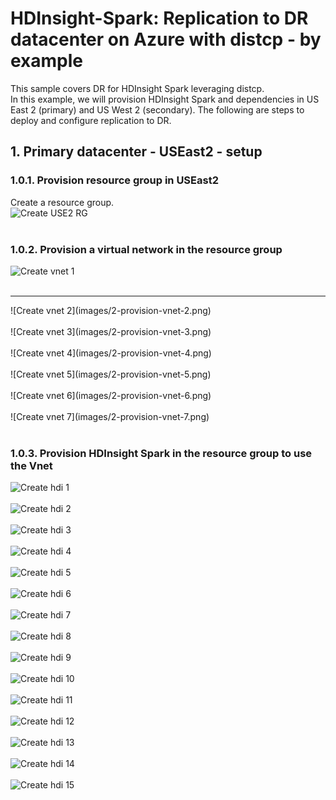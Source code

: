 # HDInsight-Spark: Replication to DR datacenter on Azure with distcp - by example

This sample covers DR for HDInsight Spark leveraging distcp.<br>
In this example, we will provision HDInsight Spark and dependencies in US East 2 (primary) and US West 2 (secondary).  The following are steps to deploy and configure replication to DR.<br>

## 1.  Primary datacenter - USEast2 - setup

### 1.0.1. Provision resource group in USEast2
Create a resource group.<br>
![Create USE2 RG](images/1-create-rg.png)
<br><br>

### 1.0.2. Provision a virtual network in the resource group
![Create vnet 1](images/2-provision-vnet-1.png)
<br><br>
<hr>
![Create vnet 2](images/2-provision-vnet-2.png)
<br><br>
![Create vnet 3](images/2-provision-vnet-3.png)
<br><br>
![Create vnet 4](images/2-provision-vnet-4.png)
<br><br>
![Create vnet 5](images/2-provision-vnet-5.png)
<br><br>
![Create vnet 6](images/2-provision-vnet-6.png)
<br><br>
![Create vnet 7](images/2-provision-vnet-7.png)
<br><br>


### 1.0.3. Provision HDInsight Spark in the resource group to use the Vnet
![Create hdi 1](images/3-provision-hdi-1.png)
<br><br>
![Create hdi 2](images/3-provision-hdi-2.png)
<br><br>
![Create hdi 3](images/3-provision-hdi-3.png)
<br><br>
![Create hdi 4](images/3-provision-hdi-4.png)
<br><br>
![Create hdi 5](images/3-provision-hdi-5.png)
<br><br>
![Create hdi 6](images/3-provision-hdi-6.png)
<br><br>
![Create hdi 7](images/3-provision-hdi-7.png)
<br><br>
![Create hdi 8](images/3-provision-hdi-8.png)
<br><br>
![Create hdi 9](images/3-provision-hdi-9.png)
<br><br>
![Create hdi 10](images/3-provision-hdi-10.png)
<br><br>
![Create hdi 11](images/3-provision-hdi-11.png)
<br><br>
![Create hdi 12](images/3-provision-hdi-12.png)
<br><br>
![Create hdi 13](images/3-provision-hdi-13.png)
<br><br>
![Create hdi 14](images/3-provision-hdi-14.png)
<br><br>
![Create hdi 15](images/3-provision-hdi-15.png)
<br><br>
